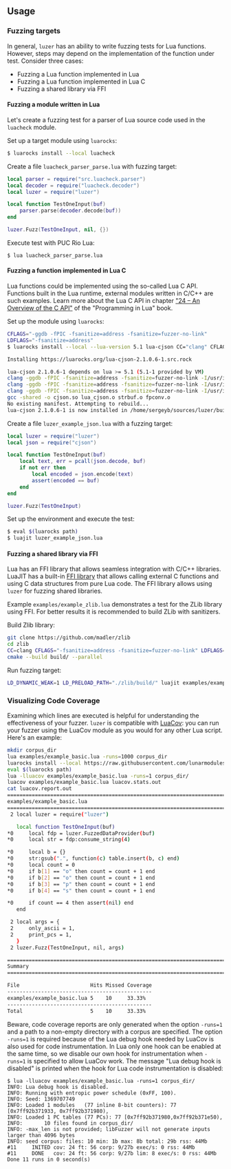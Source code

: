 ## Usage

### Fuzzing targets

In general, `luzer` has an ability to write fuzzing tests for Lua functions.
However, steps may depend on the implementation of the function under test.
Consider three cases:

- Fuzzing a Lua function implemented in Lua
- Fuzzing a Lua function implemented in Lua C
- Fuzzing a shared library via FFI

#### Fuzzing a module written in Lua

Let's create a fuzzing test for a parser of Lua source code used in the `luacheck`
module.

Set up a target module using `luarocks`:

```sh
$ luarocks install --local luacheck
```

Create a file `luacheck_parser_parse.lua` with fuzzing target:

```lua
local parser = require("src.luacheck.parser")
local decoder = require("luacheck.decoder")
local luzer = require("luzer")

local function TestOneInput(buf)
    parser.parse(decoder.decode(buf))
end

luzer.Fuzz(TestOneInput, nil, {})
```

Execute test with PUC Rio Lua:

```
$ lua luacheck_parser_parse.lua
```

#### Fuzzing a function implemented in Lua C

Lua functions could be implemented using the so-called Lua C API. Functions built
in the Lua runtime, external modules written in C/C++ are such examples. Learn more
about the Lua C API in chapter ["24 – An Overview of the C API"][programming-in-lua-24]
of the "Programming in Lua" book.

Set up the module using `luarocks`:

```sh
CFLAGS="-ggdb -fPIC -fsanitize=address -fsanitize=fuzzer-no-link"
LDFLAGS="-fsanitize=address"
$ luarocks install --local --lua-version 5.1 lua-cjson CC="clang" CFLAGS=$CFLAGS LDFLAGS=$LDFLAGS

Installing https://luarocks.org/lua-cjson-2.1.0.6-1.src.rock

lua-cjson 2.1.0.6-1 depends on lua >= 5.1 (5.1-1 provided by VM)
clang -ggdb -fPIC -fsanitize=address -fsanitize=fuzzer-no-link -I/usr/include/lua5.1 -c lua_cjson.c -o lua_cjson.o
clang -ggdb -fPIC -fsanitize=address -fsanitize=fuzzer-no-link -I/usr/include/lua5.1 -c strbuf.c -o strbuf.o
clang -ggdb -fPIC -fsanitize=address -fsanitize=fuzzer-no-link -I/usr/include/lua5.1 -c fpconv.c -o fpconv.o
gcc -shared -o cjson.so lua_cjson.o strbuf.o fpconv.o
No existing manifest. Attempting to rebuild...
lua-cjson 2.1.0.6-1 is now installed in /home/sergeyb/sources/luzer/build/modules (license: MIT)
```

Create a file `luzer_example_json.lua` with a fuzzing target:

```lua
local luzer = require("luzer")
local json = require("cjson")

local function TestOneInput(buf)
    local text, err = pcall(json.decode, buf)
    if not err then
        local encoded = json.encode(text)
        assert(encoded == buf)
    end
end

luzer.Fuzz(TestOneInput)
```

Set up the environment and execute the test:

```sh
$ eval $(luarocks path)
$ luajit luzer_example_json.lua
```

#### Fuzzing a shared library via FFI

Lua has an FFI library that allows seamless integration with C/C++ libraries.
LuaJIT has a built-in [FFI library][ffi-library-url] that allows calling
external C functions and using C data structures from pure Lua code.
The FFI library allows using `luzer` for fuzzing shared libraries.

Example `examples/example_zlib.lua` demonstrates a test for the ZLib library using
FFI. For better results it is recommended to build ZLib with sanitizers.

Build Zlib library:

```sh
git clone https://github.com/madler/zlib
cd zlib
CC=clang CFLAGS="-fsanitize=address -fsanitize=fuzzer-no-link" LDFLAGS="-fsanitize=address" cmake -S . -B build -DCMAKE_BUILD_TYPE=Debug
cmake --build build/ --parallel
```

Run fuzzing target:

```sh
LD_DYNAMIC_WEAK=1 LD_PRELOAD_PATH="./zlib/build/" luajit examples/example_ffi_zlib.lua
```

### Visualizing Code Coverage

Examining which lines are executed is helpful for understanding
the effectiveness of your fuzzer. `luzer` is compatible with
[LuaCov][luacov-website]: you can run your fuzzer using the
LuaCov module as you would for any other Lua script. Here's an
example:

```sh
mkdir corpus_dir
lua examples/example_basic.lua -runs=1000 corpus_dir
luarocks install --local https://raw.githubusercontent.com/lunarmodules/luacov/refs/heads/master/luacov-scm-1.rockspec
eval $(luarocks path)
lua -lluacov examples/example_basic.lua -runs=1 corpus_dir/
luacov examples/example_basic.lua luacov.stats.out
cat luacov.report.out
==============================================================================
examples/example_basic.lua
==============================================================================
 2 local luzer = require("luzer")

   local function TestOneInput(buf)
*0     local fdp = luzer.FuzzedDataProvider(buf)
*0     local str = fdp:consume_string(4)

*0     local b = {}
*0     str:gsub(".", function(c) table.insert(b, c) end)
*0     local count = 0
*0     if b[1] == "o" then count = count + 1 end
*0     if b[2] == "o" then count = count + 1 end
*0     if b[3] == "p" then count = count + 1 end
*0     if b[4] == "s" then count = count + 1 end

*0     if count == 4 then assert(nil) end
   end

 2 local args = {
 2     only_ascii = 1,
 2     print_pcs = 1,
   }
 2 luzer.Fuzz(TestOneInput, nil, args)

==============================================================================
Summary
==============================================================================

File                       Hits Missed Coverage
-----------------------------------------------
examples/example_basic.lua 5    10     33.33%
-----------------------------------------------
Total                      5    10     33.33%
```

Beware, code coverage reports are only generated when the option
`-runs=1` and a path to a non-empty directory with a corpus are
specified. The option `-runs=1` is required because of the Lua debug hook
needed by LuaCov is also used for code instrumentation. In Lua
only one hook can be enabled at the same time, so we disable our
own hook for instrumentation when `-runs=1` is specified to allow
LuaCov work. The message "Lua debug hook is disabled" is printed
when the hook for Lua code instrumentation is disabled:

```
$ lua -lluacov examples/example_basic.lua -runs=1 corpus_dir/
INFO: Lua debug hook is disabled.
INFO: Running with entropic power schedule (0xFF, 100).
INFO: Seed: 1369707749
INFO: Loaded 1 modules   (77 inline 8-bit counters): 77 [0x7ff92b371933, 0x7ff92b371980),
INFO: Loaded 1 PC tables (77 PCs): 77 [0x7ff92b371980,0x7ff92b371e50),
INFO:       10 files found in corpus_dir/
INFO: -max_len is not provided; libFuzzer will not generate inputs larger than 4096 bytes
INFO: seed corpus: files: 10 min: 1b max: 8b total: 29b rss: 44Mb
#11     INITED cov: 24 ft: 56 corp: 9/27b exec/s: 0 rss: 44Mb
#11     DONE   cov: 24 ft: 56 corp: 9/27b lim: 8 exec/s: 0 rss: 44Mb
Done 11 runs in 0 second(s)
```

[ffi-library-url]: https://luajit.org/ext_ffi.html
[programming-in-lua-8]: https://www.lua.org/pil/8.html
[programming-in-lua-24]: https://www.lua.org/pil/24.html
[atheris-native-extensions]: https://github.com/google/atheris/blob/master/native_extension_fuzzing.md
[atheris-native-extensions-video]: https://www.youtube.com/watch?v=oM-7lt43-GA
[luacov-website]: https://lunarmodules.github.io/luacov/
